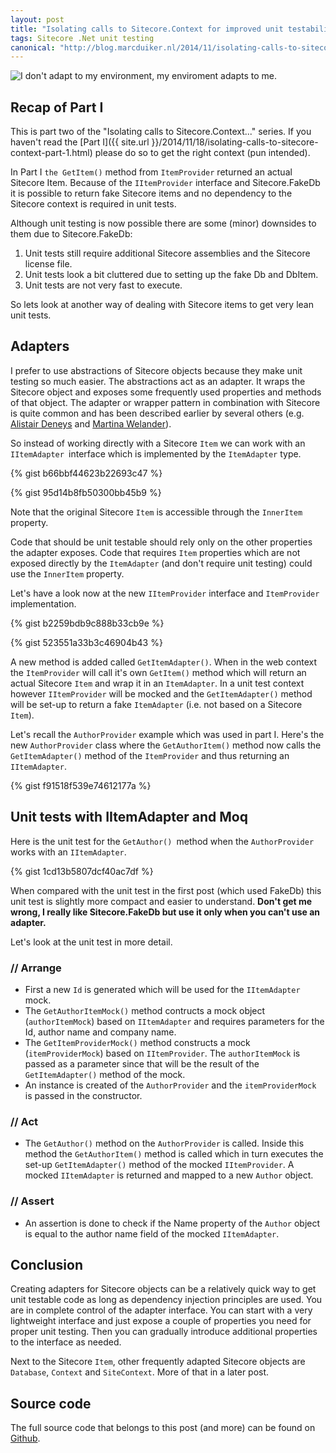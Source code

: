 ```yaml
---
layout: post
title: "Isolating calls to Sitecore.Context for improved unit testability - Part II: ItemAdapter"
tags: Sitecore .Net unit testing
canonical: "http://blog.marcduiker.nl/2014/11/isolating-calls-to-sitecorecontext-for_22.html"
---
```


<img class="u-max-full-width" src="{{ site.url }}/assets/2014/11/22/norris adapt.jpg" alt="I don't adapt to my environment, my enviroment adapts to me.">

## Recap of Part I

This is part two of the "Isolating calls to Sitecore.Context..." series. If you haven't read the [Part I]({{ site.url }}/2014/11/18/isolating-calls-to-sitecore-context-part-1.html) please do so to get the right context (pun intended).

In Part I `the GetItem()` method from `ItemProvider` returned an actual Sitecore Item. Because of the `IItemProvider` interface and Sitecore.FakeDb it is possible to return fake Sitecore items and no dependency to the Sitecore context is required in unit tests.

Although unit testing is now possible there are some (minor) downsides to them due to Sitecore.FakeDb:

1. Unit tests still require additional Sitecore assemblies and the Sitecore license file. 
2. Unit tests look a bit cluttered due to setting up the fake Db and DbItem. 
3. Unit tests are not very fast to execute.

So lets look at another way of dealing with Sitecore items to get very lean unit tests.

<!--more-->

## Adapters

I prefer to use abstractions of Sitecore objects because they make unit testing so much easier. The abstractions act as an adapter. It wraps the Sitecore object and exposes some frequently used properties and methods of that object. The adapter or wrapper pattern in combination with Sitecore is quite common and has been described earlier by several others (e.g. [Alistair Deneys](https://adeneys.wordpress.com/2012/04/13/mocking-sitecore/) and [Martina Welander](http://mhwelander.net/2014/04/30/unit-testing-sitecore-mvc/)). 

So instead of working directly with a Sitecore `Item` we can work with an `IItemAdapter `interface which is implemented by the `ItemAdapter` type.

{% gist b66bbf44623b22693c47 %}

{% gist 95d14b8fb50300bb45b9 %}

Note that the original Sitecore `Item` is accessible through the `InnerItem` property. 

Code that should be unit testable should rely only on the other properties the adapter exposes. Code that requires `Item` properties which are not exposed directly by the `ItemAdapter` (and don't require unit testing) could use the `InnerItem` property.

Let's have a look now at the new `IItemProvider` interface and `ItemProvider `implementation.

{% gist b2259bdb9c888b33cb9e %}

{% gist 523551a33b3c46904b43 %} 

A new method is added called `GetItemAdapter()`. When in the web context the `ItemProvider` will call it's own `GetItem()` method which will return an actual Sitecore `Item` and wrap it in an `ItemAdapter`. In a unit test context however `IItemProvider` will be mocked and the `GetItemAdapter()` method will be set-up to return a fake `ItemAdapter` (i.e. not based on a Sitecore `Item`).

Let's recall the `AuthorProvider` example which was used in part I. Here's the new `AuthorProvider` class where the `GetAuthorItem()` method now calls the `GetItemAdapter()` method of the `ItemProvider` and thus returning an `IItemAdapter`.

{% gist f91518f539e74612177a %}

## Unit tests with IItemAdapter and Moq

Here is the unit test for the `GetAuthor() `method when the `AuthorProvider` works with an `IItemAdapter`.

{% gist 1cd13b5807dcf40ac7df %}

When compared with the unit test in the first post (which used FakeDb) this unit test is slightly more compact and easier to understand. __Don't get me wrong, I really like Sitecore.FakeDb but use it only when you can't use an adapter.__

Let's look at the unit test in more detail.

### // Arrange

- First a new `Id` is generated which will be used for the `IItemAdapter` mock.
- The `GetAuthorItemMock()` method contructs a mock object (`authorItemMock`) based on `IItemAdapter` and requires parameters for the Id, author name and company name.
- The `GetItemProviderMock()` method constructs a mock (`itemProviderMock`) based on `IItemProvider`. The `authorItemMock` is passed as a parameter since that will be the result of the `GetItemAdapter()` method of the mock.
- An instance is created of the `AuthorProvider` and the `itemProviderMock` is passed in the constructor.

### // Act

- The `GetAuthor()` method on the `AuthorProvider` is called. Inside this method the `GetAuthorItem()` method is called which in turn executes the set-up `GetItemAdapter()` method of the mocked `IItemProvider`. A mocked `IItemAdapter` is returned and mapped to a new `Author` object.

### // Assert 

- An assertion is done to check if the Name property of the `Author` object is equal to the author name field of the mocked `IItemAdapter`.

## Conclusion

Creating adapters for Sitecore objects can be a relatively quick way to get unit testable code as long as dependency injection principles are used. You are in complete control of the adapter interface. You can start with a very lightweight interface and just expose a couple of properties you need for proper unit testing. Then you can gradually introduce additional properties to the interface as needed.

Next to the Sitecore `Item`, other frequently adapted Sitecore objects are `Database`, `Context` and `SiteContext`. More of that in a later post.

## Source code

The full source code that belongs to this post (and more) can be found on [Github](https://github.com/marcduiker/SitecorePlayground).
